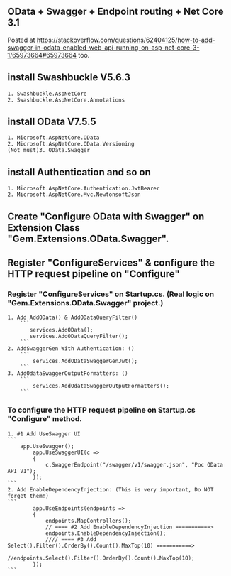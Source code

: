 ﻿## OData + Swagger + Endpoint routing + Net Core 3.1

Posted at https://stackoverflow.com/questions/62404125/how-to-add-swagger-in-odata-enabled-web-api-running-on-asp-net-core-3-1/65973664#65973664 too.

## install Swashbuckle V5.6.3
    1. Swashbuckle.AspNetCore
    2. Swashbuckle.AspNetCore.Annotations

## install OData V7.5.5
    1. Microsoft.AspNetCore.OData
    2. Microsoft.AspNetCore.OData.Versioning
    (Not must)3. OData.Swagger

## install Authentication and so on
    1. Microsoft.AspNetCore.Authentication.JwtBearer
    2. Microsoft.AspNetCore.Mvc.NewtonsoftJson

## Create "Configure OData with Swagger" on Extension Class "Gem.Extensions.OData.Swagger".

## Register "ConfigureServices" &  configure the HTTP request pipeline on "Configure"

### Register "ConfigureServices" on Startup.cs. (Real logic on "Gem.Extensions.OData.Swagger" project.)
    1. Add AddOData() & AddODataQueryFilter()
        ```
           services.AddOData();
           services.AddODataQueryFilter();
        ```
    2. AddSwaggerGen With Authentication: ()
        ```
            services.AddODataSwaggerGenJwt();
        ```
    3. AddOdataSwaggerOutputFormatters: ()
        ```
            services.AddOdataSwaggerOutputFormatters();
        ```

### To configure the HTTP request pipeline on Startup.cs "Configure" method.
    1. #1 Add UseSwagger UI
    ```
        app.UseSwagger();
            app.UseSwaggerUI(c =>
            {
                c.SwaggerEndpoint("/swagger/v1/swagger.json", "Poc OData API V1");
            });
    ```
    2. Add EnableDependencyInjection: (This is very important, Do NOT forget them!)
    ```
            app.UseEndpoints(endpoints =>
            {
                endpoints.MapControllers();
                // ==== #2 Add EnableDependencyInjection ===========>
                endpoints.EnableDependencyInjection();
                //// ==== #3 Add Select().Filter().OrderBy().Count().MaxTop(10) ===========>
                //endpoints.Select().Filter().OrderBy().Count().MaxTop(10);
            });
    ```